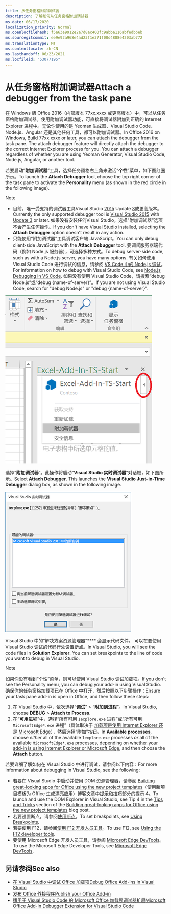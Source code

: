```yaml
---
title: 从任务窗格附加调试器
description: 了解如何从任务窗格附加调试器
ms.date: 06/17/2020
localization_priority: Normal
ms.openlocfilehash: f5a63e9912e2a7d8ac400fc9abba116abfedbbeb
ms.sourcegitcommit: ee9e92a968e4ad23f1e371f00d4888e4203ab772
ms.translationtype: MT
ms.contentlocale: zh-CN
ms.lasthandoff: 06/23/2021
ms.locfileid: "53077195"
---
```

# <a name="attach-a-debugger-from-the-task-pane"></a><span data-ttu-id="eb544-103">从任务窗格附加调试器</span><span class="sxs-lookup"><span data-stu-id="eb544-103">Attach a debugger from the task pane</span></span>

<span data-ttu-id="eb544-p101">在 Windows 版 Office 2016（内部版本 77xx.xxxx 或更高版本）中，可以从任务窗格附加调试器。使用附加调试器功能，可直接将调试器附加到正确的 Internet Explorer 进程中。无论你使用的是 Yeoman 生成器、Visual Studio Code、Node.js、Angular 还是其他任何工具，都可以附加调试器。</span><span class="sxs-lookup"><span data-stu-id="eb544-p101">In Office 2016 on Windows, Build 77xx.xxxx or later, you can attach the debugger from the task pane. The attach debugger feature will directly attach the debugger to the correct Internet Explorer process for you. You can attach a debugger regardless of whether you are using Yeoman Generator, Visual Studio Code, Node.js, Angular, or another tool.</span></span>

<span data-ttu-id="eb544-107">若要启动“**附加调试器**”工具，选择任务窗格右上角来激活“**个性**”菜单，如下图红圈所示。</span><span class="sxs-lookup"><span data-stu-id="eb544-107">To launch the **Attach Debugger** tool, choose the top right corner of the task pane to activate the **Personality** menu (as shown in the red circle in the following image).</span></span>

> [!NOTE]
> - <span data-ttu-id="eb544-108">目前，唯一受支持的调试器工具Visual Studio [2015](https://www.visualstudio.com/downloads/) Update [3](/previous-versions/mt752379(v=vs.140))或更高版本。</span><span class="sxs-lookup"><span data-stu-id="eb544-108">Currently the only supported debugger tool is [Visual Studio 2015](https://www.visualstudio.com/downloads/) with [Update 3](/previous-versions/mt752379(v=vs.140)) or later.</span></span> <span data-ttu-id="eb544-109">如果没有安装任何Visual Studio，选择"附加调试器"选项不会产生任何操作。</span><span class="sxs-lookup"><span data-stu-id="eb544-109">If you don't have Visual Studio installed, selecting the **Attach Debugger** option doesn't result in any action.</span></span>
> - <span data-ttu-id="eb544-110">只能使用“附加调试器”工具调试客户端 JavaScript。</span><span class="sxs-lookup"><span data-stu-id="eb544-110">You can only debug client-side JavaScript with the **Attach Debugger** tool.</span></span> <span data-ttu-id="eb544-111">要调试服务器端代码（例如 Node.js 服务器），可选择多种方式。</span><span class="sxs-lookup"><span data-stu-id="eb544-111">To debug server-side code, such as with a Node.js server, you have many options.</span></span> <span data-ttu-id="eb544-112">有关如何使用 Visual Studio Code 进行调试的信息，请参阅 [VS Code 中的 Node.js 调试](https://code.visualstudio.com/docs/nodejs/nodejs-debugging)。</span><span class="sxs-lookup"><span data-stu-id="eb544-112">For information on how to debug with Visual Studio Code, see [Node.js Debugging in VS Code](https://code.visualstudio.com/docs/nodejs/nodejs-debugging).</span></span> <span data-ttu-id="eb544-113">如果没有使用 Visual Studio Code，请搜索“debug Node.js”或“debug {name-of-server}”。</span><span class="sxs-lookup"><span data-stu-id="eb544-113">If you are not using Visual Studio Code, search for "debug Node.js" or "debug {name-of-server}".</span></span>

!["附加调试器"菜单的屏幕截图。](../images/attach-debugger.png)

<span data-ttu-id="eb544-p104">选择“**附加调试器**”。此操作将启动“**Visual Studio 实时调试器**”对话框，如下图所示。</span><span class="sxs-lookup"><span data-stu-id="eb544-p104">Select **Attach Debugger**. This launches the **Visual Studio Just-in-Time Debugger** dialog box, as shown in the following image.</span></span> 

!["JIT Visual Studio"对话框的屏幕截图。](../images/visual-studio-debugger.png)

<span data-ttu-id="eb544-p105">Visual Studio 中的“解决方案资源管理器”\*\*\*\* 会显示代码文件。   可以在要使用 Visual Studio 调试的代码行处设置断点。</span><span class="sxs-lookup"><span data-stu-id="eb544-p105">In Visual Studio, you will see the code files in **Solution Explorer**.   You can set breakpoints to the line of code you want to debug in Visual Studio.</span></span>

> [!NOTE]
> <span data-ttu-id="eb544-120">如果你没有看到“个性”菜单，则可以使用 Visual Studio 调试加载项。</span><span class="sxs-lookup"><span data-stu-id="eb544-120">If you don't see the Personality menu, you can debug your add-in using Visual Studio.</span></span> <span data-ttu-id="eb544-121">确保你的任务窗格加载项已在 Office 中打开，然后按照以下步骤操作：</span><span class="sxs-lookup"><span data-stu-id="eb544-121">Ensure your task pane add-in is open in Office, and then follow these steps:</span></span>
>
> 1. <span data-ttu-id="eb544-122">在 Visual Studio 中，依次选择“**调试**” > “**附加到进程**”。</span><span class="sxs-lookup"><span data-stu-id="eb544-122">In Visual Studio, choose **DEBUG** > **Attach to Process**.</span></span>
> 2. <span data-ttu-id="eb544-123">在“**可用进程**”中，选择“所有可用 `Iexplore.exe` 进程”或“所有可用 `MicrosoftEdge*.exe` 进程”（具体取决于 [加载项是使用 Internet Explorer 还是 Microsoft Edge](../concepts/browsers-used-by-office-web-add-ins.md)），然后选择“附加”按钮。</span><span class="sxs-lookup"><span data-stu-id="eb544-123">In **Available processes**, choose *either* all of the available `Iexplore.exe` processes *or* all of the available `MicrosoftEdge*.exe` processes, depending on [whether your add-in is using Internet Explorer or Microsoft Edge](../concepts/browsers-used-by-office-web-add-ins.md), and then choose the **Attach** button.</span></span>

<span data-ttu-id="eb544-124">若要详细了解如何在 Visual Studio 中进行调试，请参阅以下内容：</span><span class="sxs-lookup"><span data-stu-id="eb544-124">For more information about debugging in Visual Studio, see the following:</span></span>

- <span data-ttu-id="eb544-125">若要在 Visual Studio 中启动并使用 DOM 资源管理器，请参阅 [Building great-looking apps for Office using the new project templates](/archive/blogs/officeapps/building-great-looking-apps-for-office-using-the-new-project-templates)（使用新项目模板为 Office 生成漂亮应用）博客文章中[提示和技巧](/archive/blogs/officeapps/building-great-looking-apps-for-office-using-the-new-project-templates#tips_tricks)部分的提示 4。</span><span class="sxs-lookup"><span data-stu-id="eb544-125">To launch and use the DOM Explorer in Visual Studio, see Tip 4 in the [Tips and Tricks](/archive/blogs/officeapps/building-great-looking-apps-for-office-using-the-new-project-templates#tips_tricks) section of the [Building great-looking apps for Office using the new project templates](/archive/blogs/officeapps/building-great-looking-apps-for-office-using-the-new-project-templates) blog post.</span></span>
- <span data-ttu-id="eb544-126">若要设置断点，请参阅[使用断点](/visualstudio/debugger/using-breakpoints?view=vs-2015&preserve-view=true)。</span><span class="sxs-lookup"><span data-stu-id="eb544-126">To set breakpoints, see [Using Breakpoints](/visualstudio/debugger/using-breakpoints?view=vs-2015&preserve-view=true).</span></span>
- <span data-ttu-id="eb544-127">若要使用 F12，请参阅[使用 F12 开发人员工具](/previous-versions/windows/internet-explorer/ie-developer/samples/bg182326(v=vs.85))。</span><span class="sxs-lookup"><span data-stu-id="eb544-127">To use F12, see [Using the F12 developer tools](/previous-versions/windows/internet-explorer/ie-developer/samples/bg182326(v=vs.85)).</span></span>
- <span data-ttu-id="eb544-128">要使用 Microsoft Edge 开发人员工具，请参阅 [Microsoft Edge DevTools](https://www.microsoft.com/p/microsoft-edge-devtools-preview/9mzbfrmz0mnj?activetab=pivot%3Aoverviewtab)。</span><span class="sxs-lookup"><span data-stu-id="eb544-128">To use the Microsoft Edge Developer Tools, see [Microsoft Edge DevTools](https://www.microsoft.com/p/microsoft-edge-devtools-preview/9mzbfrmz0mnj?activetab=pivot%3Aoverviewtab).</span></span>

## <a name="see-also"></a><span data-ttu-id="eb544-129">另请参阅</span><span class="sxs-lookup"><span data-stu-id="eb544-129">See also</span></span>

- [<span data-ttu-id="eb544-130">在 Visual Studio 中调试 Office 加载项</span><span class="sxs-lookup"><span data-stu-id="eb544-130">Debug Office Add-ins in Visual Studio</span></span>](../develop/debug-office-add-ins-in-visual-studio.md)
- [<span data-ttu-id="eb544-131">发布 Office 外接程序</span><span class="sxs-lookup"><span data-stu-id="eb544-131">Publish your Office Add-in</span></span>](../publish/publish.md)
- [<span data-ttu-id="eb544-132">适用于 Visual Studio Code 的 Microsoft Office 加载项调试器扩展</span><span class="sxs-lookup"><span data-stu-id="eb544-132">Microsoft Office Add-in Debugger Extension for Visual Studio Code</span></span>](debug-with-vs-extension.md)